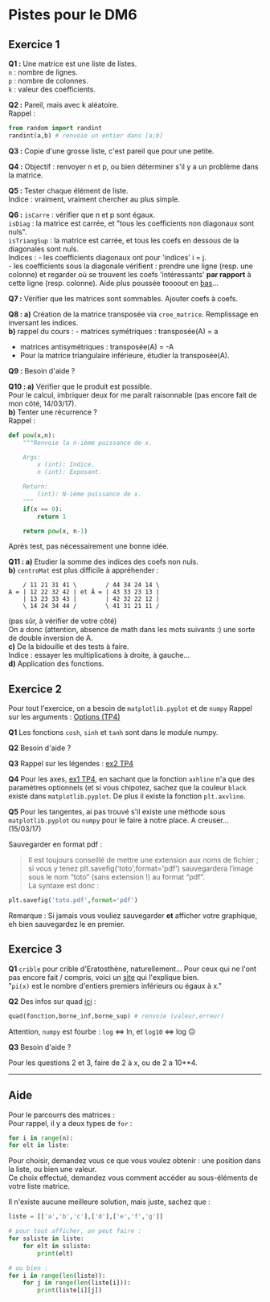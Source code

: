 # Pistes pour le DM6

## Exercice 1

**Q1 :** Une matrice est une liste de listes.  
`n` : nombre de lignes.  
`p` : nombre de colonnes.  
`k` : valeur des coefficients.  

**Q2 :** Pareil, mais avec k aléatoire.  
Rappel :
```python
from random import randint
randint(a,b) # renvoie un entier dans [a;b]
```

**Q3 :** Copie d'une grosse liste, c'est pareil que pour une petite.

**Q4 :** Objectif : renvoyer n et p, ou bien déterminer s'il y a un problème dans la matrice.

**Q5 :** Tester chaque élément de liste.  
Indice : vraiment, vraiment chercher au plus simple.

**Q6 :** `isCarre` : vérifier que n et p sont égaux.  
`isDiag` : la matrice est carrée, et "tous les coefficients non diagonaux sont nuls".  
`isTriangSup` : la matrice est carrée, et tous les coefs en dessous de la diagonales sont nuls.  
Indices :   - les coefficients diagonaux ont pour 'indices' i = j.  
            - les coefficients sous la diagonale vérifient :
    prendre une ligne (resp. une colonne) et regarder où se trouvent les coefs 'intéressants' **par rapport** à cette ligne (resp. colonne).
Aide plus poussée toooout en [bas](https://github.com/CaptainTheDelta/PTSI/tree/master/Info/DM#aide)...

**Q7 :** Vérifier que les matrices sont sommables. Ajouter coefs à coefs.

**Q8 : a)** Création de la matrice transposée via `cree_matrice`. Remplissage en inversant les indices.  
**b)** rappel du cours : - matrices symétriques : transposée(A) = a  
- matrices antisymétriques : transposée(A) = -A  
- Pour la matrice triangulaire inférieure, étudier la transposée(A).

**Q9 :** Besoin d'aide ?

**Q10 : a)** Vérifier que le produit est possible.  
Pour le calcul, imbriquer deux for me paraît raisonnable (pas encore fait de mon côté, 14/03/17).  
**b)** Tenter une récurrence ?  
Rappel :  
```python
def pow(x,n):
    """Renvoie la n-ième puissance de x.

    Args:
        x (int): Indice.
        n (int): Exposant.

    Return:
        (int): N-ième puissance de x.
    """
    if(x == 0):
        return 1

    return pow(x, n-1)
```
Après test, pas nécessairement une bonne idée.

**Q11 : a)** Etudier la somme des indices des coefs non nuls.  
**b)** `centroMat` est plus difficile à appréhender :
```
    / 11 21 31 41 \        / 44 34 24 14 \
A = | 12 22 32 42 | et Â = | 43 33 23 13 |
    | 13 23 33 43 |        | 42 32 22 12 |
    \ 14 24 34 44 /        \ 41 31 21 11 /
```
(pas sûr, à vérifier de votre côté)  
On a donc (attention, absence de math dans les mots suivants :) une sorte de double inversion de A.  
**c)** De la bidouille et des tests à faire.  
Indice : essayer les multiplications à droite, à gauche...  
**d)** Application des fonctions.

## Exercice 2

Pour tout l'exercice, on a besoin de `matplotlib.pyplot` et de `numpy`
Rappel sur les arguments : [Options (TP4)](http://jstiker.free.fr/TP4.html#des-options)

**Q1** Les fonctions `cosh`, `sinh` et `tanh` sont dans le module numpy.

**Q2** Besoin d'aide ?

**Q3** Rappel sur les légendes : [ex2 TP4](https://github.com/CaptainTheDelta/PTSI/blob/master/Info/TP/TP4/TP4%20-%20Ex02.py)

**Q4** Pour les axes, [ex1 TP4](https://github.com/CaptainTheDelta/PTSI/blob/master/Info/TP/TP4/TP4%20-%20Ex01.py), en sachant que la fonction `axhline` n'a que des paramètres optionnels (et si vous chipotez, sachez que la couleur `black` existe dans `matplotlib.pyplot`. De plus il existe la fonction `plt.axvline`.

**Q5** Pour les tangentes, ai pas trouvé s'il existe une méthode sous `matplotlib.pyplot` ou `numpy` pour le faire à notre place. A creuser... (15/03/17)

Sauvegarder en format pdf :
> Il est toujours conseillé de mettre une extension aux noms de fichier ; si vous y tenez plt.savefig('toto',format='pdf') sauvegardera l’image sous le nom “toto” (sans extension !) au format “pdf”.  
La syntaxe est donc :
```python
plt.savefig('toto.pdf',format='pdf')
```
Remarque : Si jamais vous vouliez sauvegarder **et** afficher votre graphique, eh bien sauvegardez le en premier.

## Exercice 3

**Q1** `crible` pour crible d'Eratosthène, naturellement... Pour ceux qui ne l'ont pas encore fait / compris, voici un [site](http://www.math93.com/index.php/histoire-des-maths/notions-et-theoremes/186-crible-d-eratosthene) qui l'explique bien.  
"`pi(x)` est le nombre d'entiers premiers inférieurs ou égaux à x."

**Q2** Des infos sur quad [ici](http://www.science-emergence.com/Articles/Calculer-une-int%C3%A9grale-simple-avec-python/) :
```python
quad(fonction,borne_inf,borne_sup) # renvoie (valeur,erreur)
```
Attention, `numpy` est fourbe : `log` <=> ln, et `log10` <=> log :expressionless:

**Q3** Besoin d'aide ?

Pour les questions 2 et 3, faire de 2 à x, ou de 2 a 10\**4.

---


## Aide

Pour le parcourrs des matrices :  
Pour rappel, il y a deux types de `for` :
```python
for i in range(n):
for elt in liste:
```
Pour choisir, demandez vous ce que vous voulez obtenir : une position dans la liste, ou bien une valeur.  
Ce choix effectué, demandez vous comment accéder au sous-éléments de votre liste matrice.

Il n'existe aucune meilleure solution, mais juste, sachez que :
```python
liste = [['a','b','c'],['d'],['e','f','g']]

# pour tout afficher, on peut faire :
for ssliste in liste:
    for elt in ssliste:
        print(elt)

# ou bien :
for i in range(len(liste)):
    for j in range(len(liste[i])):
        print(liste[i][j])
```
